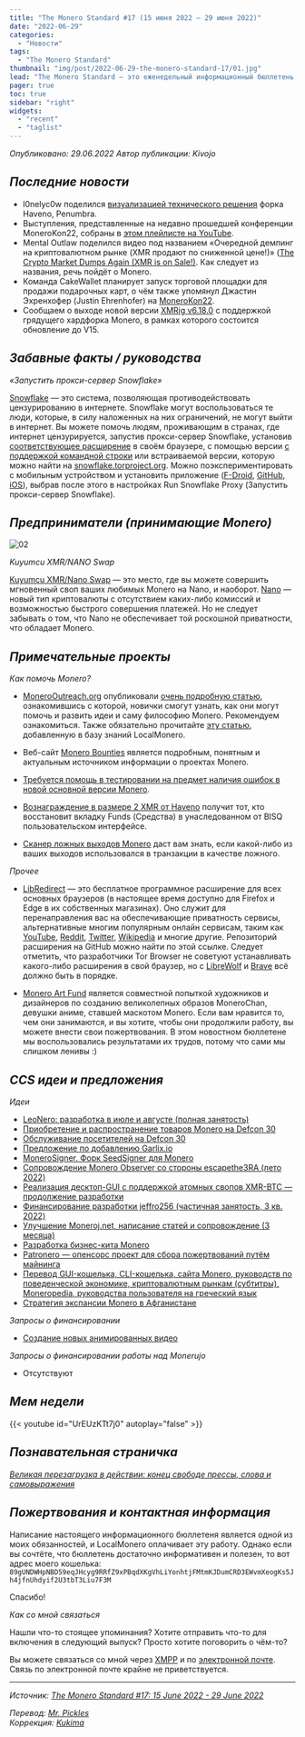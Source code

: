 ```yaml
---
title: "The Monero Standard #17 (15 июня 2022 — 29 июня 2022)"
date: "2022-06-29"
categories:
  - "Новости"
tags:
  - "The Monero Standard"
thumbnail: "img/post/2022-06-29-the-monero-standard-17/01.jpg"  
lead: "The Monero Standard — это еженедельный информационный бюллетень от p2p торговой платформы LocalMonero обо всём, что касается Monero."
pager: true
toc: true
sidebar: "right"
widgets:
  - "recent"
  - "taglist"
---
```


_Опубликовано: 29.06.2022_
_Автор публикации: Kivojo_

## _Последние новости_

- l0nelyc0w поделился [визуализацией технического решения](https://gitlab.com/l0nelyc0w/penumbra/-/issues/21/) форка Haveno, Penumbra.
- Выступления, представленные на недавно прошедшей конференции MoneroKon22, собраны в [этом плейлисте на YouTube](https://yewtu.be/playlist?list=PLsSYUeVwrHBndRQoQ-vLezzlHPLRDNzaw).
- Mental Outlaw поделился видео под названием «Очередной демпинг на криптовалютном рынке (XMR продают по сниженной цене!)» ([The Crypto Market Dumps Again (XMR is on Sale!)](https://lbry.bcow.xyz/@AlphaNerd:8/the-crypto-market-dumps-again-(xmr-is-on:6)). Как следует из названия, речь пойдёт о Monero.
- Команда CakeWallet планирует запуск торговой площадки для продажи подарочных карт, о чём также упомянул Джастин Эхренхофер (Justin Ehrenhofer) на [MoneroKon22](https://yewtu.be/watch?v=4k9yWVURNkY).
- Сообщаем о выходе новой версии [XMRig v6.18.0](https://github.com/xmrig/xmrig/releases/) с поддержкой грядущего хардфорка Monero, в рамках которого состоится обновление до V15.

## _Забавные факты / руководства_

_«Запустить прокси-сервер Snowflake»_

[Snowflake](https://snowflake.torproject.org/) — это система, позволяющая противодействовать цензурированию в интернете. Snowflake могут воспользоваться те люди, которые, в силу наложенных на них ограничений, не могут выйти в интернет. Вы можете помочь людям, проживающим в странах, где интернет цензурируется, запустив прокси-сервер Snowflake, установив [соответствующее расширение](https://community.torproject.org/relay/setup/snowflake/browser/) в своём браузере, с помощью версии [с поддержкой командной строки](https://community.torproject.org/relay/setup/snowflake/standalone/) или встраиваемой версии, которую можно найти на [snowflake.torproject.org](https://snowflake.torproject.org). Можно поэкспериментировать с мобильным устройством и установить приложение ([F-Droid](https://apps.apple.com/us/app/orbot/id1609461599), [GitHub](https://github.com/guardianproject/orbot/releases), [iOS](https://apps.apple.com/us/app/orbot/id1609461599)), выбрав после этого в настройках Run Snowflake Proxy (Запустить прокси-сервер Snowflake).

## _Предприниматели (принимающие Monero)_

![02](/img/post/2022-06-29-the-monero-standard-17/02.jpg)

_Kuyumcu XMR/NANO Swap_

[Kuyumcu XMR/Nano Swap](https://monero.nano.trade/) — это место, где вы можете совершить мгновенный своп ваших любимых Monero на Nano, и наоборот. [Nano](https://nano.org/) — новый тип криптовалюты с отсутствием каких-либо комиссий и возможностью быстрого совершения платежей. Но не следует забывать о том, что Nano не обеспечивает той роскошной приватности, что обладает Monero.

## _Примечательные проекты_

*Как помочь Monero?*

* [MoneroOutreach.org](https://monerooutreach.org/) опубликовали [очень подробную статью](https://www.monerooutreach.org/stories/getting-started-helping-monero.php), ознакомившись с которой, новички смогут узнать, как они могут помочь и развить идеи и саму философию Monero. Рекомендуем ознакомиться. Также обязательно прочитайте [эту статью](https://localmonero.co/nojs/knowledge/contributing-to-monero), добавленную в базу знаний LocalMonero.

* Веб-сайт [Monero Bounties](https://bounties.monero.social/) является подробным, понятным и актуальным источником информации о проектах Monero.

* [Требуется помощь в тестировании на предмет наличия ошибок в новой основной версии Monero](https://libredd.it/uqznue/).

* [Вознаграждение в размере 2 XMR от Haveno](https://github.com/haveno-dex/haveno/issues/319) получит тот, кто восстановит вкладку Funds (Средства) в унаследованном от BISQ пользовательском интерфейсе.

* [Сканер ложных выходов Monero](https://github.com/pokkst/monero-decoy-scanner) даст вам знать, если какой-либо из ваших выходов использовался в транзакции в качестве ложного.

*Прочее*

* [LibRedirect](https://libredirect.github.io/) — это бесплатное программное расширение для всех основных браузеров (в настоящее время доступно для Firefox и Edge в их собственных магазинах). Оно служит для перенаправления вас на обеспечивающие приватность сервисы, альтернативные многим популярным онлайн сервисам, таким как [YouTube](https://yewtu.be/), [Reddit](https://libredd.it/), [Twitter](https://nitter.net/), [Wikipedia](https://wikiless.org/) и многие другие. Репозиторий расширения на GitHub можно найти по этой ссылке. Следует отметить, что разработчики Tor Browser не советуют устанавливать какого-либо расширения в свой браузер, но с [LibreWolf](https://librewolf.net/) и [Brave](https://brave.com/) всё должно быть в порядке.

* [Monero Art Fund](https://monerochan.art/) является совместной попыткой художников и дизайнеров по созданию великолепных образов MoneroChan, девушки аниме, ставшей маскотом Monero. Если вам нравится то, чем они занимаются, и вы хотите, чтобы они продолжили работу, вы можете внести свои пожертвования. В этом новостном бюллетене мы воспользовались результатами их трудов, потому что сами мы слишком ленивы :)

## _CCS идеи и предложения_

*Идеи*

- [LeoNero: разработка в июле и августе (полная занятость)](https://repo.getmonero.org/monero-project/ccs-proposals/-/merge_requests/327)
- [Приобретение и распространение товаров Monero на Defcon 30](https://repo.getmonero.org/monero-project/ccs-proposals/-/merge_requests/326)
- [Обслуживание посетителей на Defcon 30](https://repo.getmonero.org/monero-project/ccs-proposals/-/merge_requests/325)
- [Предложение по добавлению Garlix.io](https://repo.getmonero.org/monero-project/ccs-proposals/-/merge_requests/324)
- [MoneroSigner. Форк SeedSigner для Monero](https://repo.getmonero.org/monero-project/ccs-proposals/-/merge_requests/323)
- [Сопровождение Monero Observer со стороны escapethe3RA (лето 2022)](https://repo.getmonero.org/monero-project/ccs-proposals/-/merge_requests/322)
- [Реализация десктоп-GUI с поддержкой атомных свопов XMR-BTC — продолжение разработки](https://repo.getmonero.org/monero-project/ccs-proposals/-/merge_requests/321)
- [Финансирование разработки jeffro256 (частичная занятость, 3 кв. 2022)](https://repo.getmonero.org/monero-project/ccs-proposals/-/merge_requests/319)
- [Улучшение Moneroj.net, написание статей и сопровождение (3 месяца)](https://repo.getmonero.org/monero-project/ccs-proposals/-/merge_requests/318)
- [Разработка бизнес-кита Monero](https://repo.getmonero.org/monero-project/ccs-proposals/-/merge_requests/311)
- [Patronero — опенсорс проект для сбора пожертвований путём майнинга](https://repo.getmonero.org/monero-project/ccs-proposals/-/merge_requests/310)
- [Перевод GUI-кошелька, CLI-кошелька, сайта Monero, руководств по поведенческой экономике, криптовалютным рынкам (субтитры), Moneropedia, руководства пользователя на греческий язык](https://repo.getmonero.org/monero-project/ccs-proposals/-/merge_requests/296)
- [Стратегия экспансии Monero в Афганистане](https://repo.getmonero.org/monero-project/ccs-proposals/-/merge_requests/282)

*Запросы о финансировании*

- [Создание новых анимированных видео](https://ccs.getmonero.org/proposals/savandra-videos-for-monero.html)

*Запросы о финансировании работы над Monerujo*

* Отсутствуют

## *Мем недели*

{{< youtube id="UrEUzKTt7j0" autoplay="false" >}}  

## _Познавательная страничка_

_[Великая перезагрузка в действии: конец свободе прессы, слова и самовыражения](https://mises.org/wire/great-reset-action-ending-freedom-press-speech-and-expression)_

## _Пожертвования и контактная информация_

Написание настоящего информационного бюллетеня является одной из моих обязанностей, и LocalMonero оплачивает эту работу. Однако если вы сочтёте, что бюллетень достаточно информативен и полезен, то вот адрес моего кошелька:  
`89gUNDWHpNBD59eqJHcyg9RRfZ9xPBqdXKgVhLiYonhtjFMtmKJDumCRD3EWvmXeogKs5Jh4jfnUhdyif2U3tbT3Liu7F3M`

Спасибо!

*Как со мной связаться*

Нашли что-то стоящее упоминания? Хотите отправить что-то для включения в следующий выпуск? Просто хотите поговорить о чём-то?

Вы можете связаться со мной через [XMPP](xmpp:hatchbacks@disroot.org) и по [электронной почте](hatchbacks@disroot.org). Связь по электронной почте крайне не приветствуется.

---

_Источник: [The Monero Standard #17: 15 June 2022 - 29 June 2022](https://localmonero.co/the-monero-standard/weekly/17)_

_Перевод: [Mr. Pickles](https://t.me/v1docq47)_  
_Коррекция: [Kukima](https://t.me/Kukima)_
